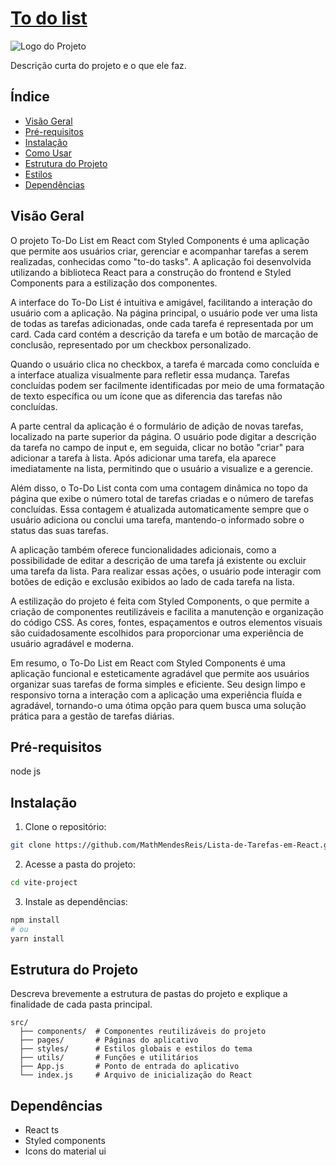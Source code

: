 
# [To do list](https://lista-de-tarefas-em-react.vercel.app/)

![Logo do Projeto](../vite-project/public//vite.svg)

Descrição curta do projeto e o que ele faz.

## Índice

- [Visão Geral](#visão-geral)
- [Pré-requisitos](#pré-requisitos)
- [Instalação](#instalação)
- [Como Usar](#como-usar)
- [Estrutura do Projeto](#estrutura-do-projeto)
- [Estilos](#estilos)
- [Dependências](#dependências)

## Visão Geral

O projeto To-Do List em React com Styled Components é uma aplicação que permite aos usuários criar, gerenciar e acompanhar tarefas a serem realizadas, conhecidas como "to-do tasks". A aplicação foi desenvolvida utilizando a biblioteca React para a construção do frontend e Styled Components para a estilização dos componentes.

A interface do To-Do List é intuitiva e amigável, facilitando a interação do usuário com a aplicação. Na página principal, o usuário pode ver uma lista de todas as tarefas adicionadas, onde cada tarefa é representada por um card. Cada card contém a descrição da tarefa e um botão de marcação de conclusão, representado por um checkbox personalizado.

Quando o usuário clica no checkbox, a tarefa é marcada como concluída e a interface atualiza visualmente para refletir essa mudança. Tarefas concluídas podem ser facilmente identificadas por meio de uma formatação de texto específica ou um ícone que as diferencia das tarefas não concluídas.

A parte central da aplicação é o formulário de adição de novas tarefas, localizado na parte superior da página. O usuário pode digitar a descrição da tarefa no campo de input e, em seguida, clicar no botão "criar" para adicionar a tarefa à lista. Após adicionar uma tarefa, ela aparece imediatamente na lista, permitindo que o usuário a visualize e a gerencie.

Além disso, o To-Do List conta com uma contagem dinâmica no topo da página que exibe o número total de tarefas criadas e o número de tarefas concluídas. Essa contagem é atualizada automaticamente sempre que o usuário adiciona ou conclui uma tarefa, mantendo-o informado sobre o status das suas tarefas.

A aplicação também oferece funcionalidades adicionais, como a possibilidade de editar a descrição de uma tarefa já existente ou excluir uma tarefa da lista. Para realizar essas ações, o usuário pode interagir com botões de edição e exclusão exibidos ao lado de cada tarefa na lista.

A estilização do projeto é feita com Styled Components, o que permite a criação de componentes reutilizáveis e facilita a manutenção e organização do código CSS. As cores, fontes, espaçamentos e outros elementos visuais são cuidadosamente escolhidos para proporcionar uma experiência de usuário agradável e moderna.

Em resumo, o To-Do List em React com Styled Components é uma aplicação funcional e esteticamente agradável que permite aos usuários organizar suas tarefas de forma simples e eficiente. Seu design limpo e responsivo torna a interação com a aplicação uma experiência fluída e agradável, tornando-o uma ótima opção para quem busca uma solução prática para a gestão de tarefas diárias.

## Pré-requisitos

node js

## Instalação

1. Clone o repositório:

```bash
git clone https://github.com/MathMendesReis/Lista-de-Tarefas-em-React.git
```

2. Acesse a pasta do projeto:

```bash
cd vite-project
```

3. Instale as dependências:

```bash
npm install
# ou
yarn install
```



## Estrutura do Projeto

Descreva brevemente a estrutura de pastas do projeto e explique a finalidade de cada pasta principal.

```
src/
  ├── components/  # Componentes reutilizáveis do projeto
  ├── pages/       # Páginas do aplicativo
  ├── styles/      # Estilos globais e estilos do tema
  ├── utils/       # Funções e utilitários
  ├── App.js       # Ponto de entrada do aplicativo
  └── index.js     # Arquivo de inicialização do React
```



## Dependências

- React ts
- Styled components
- Icons do material ui








